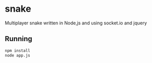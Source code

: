 snake
=====

Multiplayer snake written in Node,js and using socket.io and jquery

Running
-------
```sh
npm install
node app.js
```
